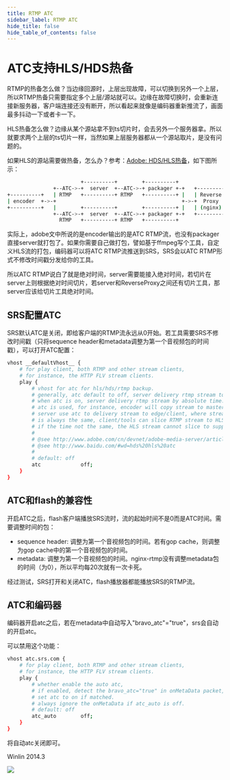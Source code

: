 ```yaml
---
title: RTMP ATC
sidebar_label: RTMP ATC
hide_title: false
hide_table_of_contents: false
---
```


# ATC支持HLS/HDS热备

RTMP的热备怎么做？当边缘回源时，上层出现故障，可以切换到另外一个上层，所以RTMP热备只需要指定多个上层/源站就可以。边缘在故障切换时，会重新连接新服务器，客户端连接还没有断开，所以看起来就像是编码器重新推流了，画面最多抖动一下或者卡一下。

HLS热备怎么做？边缘从某个源站拿不到ts切片时，会去另外一个服务器拿。所以就要求两个上层的ts切片一样，当然如果上层服务器都从一个源站取片，是没有问题的。

如果HLS的源站需要做热备，怎么办？参考：[Adobe: HDS/HLS热备](http://www.adobe.com/cn/devnet/adobe-media-server/articles/varnish-sample-for-failover.html)，如下图所示：

```bash
                        +----------+        +----------+
               +--ATC->-+  server  +--ATC->-+ packager +-+   +---------+
+----------+   | RTMP   +----------+ RTMP   +----------+ |   | Reverse |    +-------+
| encoder  +->-+                                         +->-+  Proxy  +-->-+  CDN  +
+----------+   |        +----------+        +----------+ |   | (nginx) |    +-------+
               +--ATC->-+  server  +--ATC->-+ packager +-+   +---------+
                 RTMP   +----------+ RTMP   +----------+
```

实际上，adobe文中所说的是encoder输出的是ATC RTMP流，也没有packager直接server就打包了。如果你需要自己做打包，譬如基于ffmpeg写个工具，自定义HLS流的打包，编码器可以将ATC RTMP流推送到SRS，SRS会以ATC RTMP形式不修改时间戳分发给你的工具。

所以ATC RTMP说白了就是绝对时间，server需要能接入绝对时间，若切片在server上则根据绝对时间切片，若server和ReverseProxy之间还有切片工具，那server应该给切片工具绝对时间。

## SRS配置ATC

SRS默认ATC是关闭，即给客户端的RTMP流永远从0开始。若工具需要SRS不修改时间戳（只将sequence header和metadata调整为第一个音视频包的时间戳），可以打开ATC配置：

```bash
vhost __defaultVhost__ {
    # for play client, both RTMP and other stream clients,
    # for instance, the HTTP FLV stream clients.
    play {
        # vhost for atc for hls/hds/rtmp backup.
        # generally, atc default to off, server delivery rtmp stream to client(flash) timestamp from 0.
        # when atc is on, server delivery rtmp stream by absolute time.
        # atc is used, for instance, encoder will copy stream to master and slave server,
        # server use atc to delivery stream to edge/client, where stream time from master/slave server
        # is always the same, client/tools can slice RTMP stream to HLS according to the same time,
        # if the time not the same, the HLS stream cannot slice to support system backup.
        # 
        # @see http://www.adobe.com/cn/devnet/adobe-media-server/articles/varnish-sample-for-failover.html
        # @see http://www.baidu.com/#wd=hds%20hls%20atc
        #
        # default: off
        atc             off;
    }
}
```

## ATC和flash的兼容性

开启ATC之后，flash客户端播放SRS流时，流的起始时间不是0而是ATC时间。需要调整时间的包：
* sequence header: 调整为第一个音视频包的时间。若有gop cache，则调整为gop cache中的第一个音视频包的时间。
* metadata: 调整为第一个音视频包的时间。nginx-rtmp没有调整metadata包的时间（为0），所以平均每20次就有一次卡死。

经过测试，SRS打开和关闭ATC，flash播放器都能播放SRS的RTMP流。

## ATC和编码器

编码器开启atc之后，若在metadata中自动写入"bravo_atc"="true"，srs会自动的开启atc。

可以禁用这个功能：

```bash
vhost atc.srs.com {
    # for play client, both RTMP and other stream clients,
    # for instance, the HTTP FLV stream clients.
    play {
        # whether enable the auto atc,
        # if enabled, detect the bravo_atc="true" in onMetaData packet,
        # set atc to on if matched.
        # always ignore the onMetaData if atc_auto is off.
        # default: off
        atc_auto        off;
    }
}
```

将自动atc关闭即可。

Winlin 2014.3

![](https://ossrs.net/gif/v1/sls.gif?site=ossrs.net&path=/lts/doc/zh/v6/rtmp-atc)


